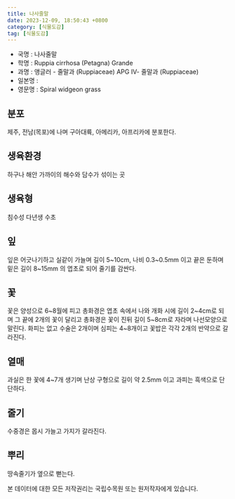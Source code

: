 ```yaml
---
title: 나사줄말
date: 2023-12-09, 18:50:43 +0800
category: [식물도감]
tag: [식물도감]
---
```




- 국명 : 나사줄말
- 학명 : Ruppia cirrhosa (Petagna) Grande
- 과명 : 앵글러 - 줄말과 (Ruppiaceae) APG Ⅳ- 줄말과 (Ruppiaceae)
- 일본명 : 
- 영문명 : Spiral widgeon grass


## 분포
제주, 전남(목포)에 나며 구아대륙, 아메리카, 아프리카에 분포한다.
## 생육환경
하구나 해안 가까이의 해수와 담수가 섞이는 곳
## 생육형
침수성 다년생 수초
## 잎
잎은 어긋나기하고 실같이 가늘며 길이 5~10cm, 나비 0.3~0.5mm 이고 끝은 둔하며 밑은 길이 8~15mm 의 엽초로 되어 줄기를 감싼다.
## 꽃
꽃은 양성으로 6~8월에 피고 총화경은 엽초 속에서 나와 개화 시에 길이 2~4cm로 되며 그 끝에 2개의 꽃이 달리고 총화경은 꽃이 진뒤 길이 5~8cm로 자라며 나선모양으로 말린다. 화피는 없고 수술은 2개이며 심피는 4~8개이고 꽃밥은 각각 2개의 반약으로 갈라진다.
## 열매
과실은 한 꽃에 4~7개 생기며 난상 구형으로 길이 약 2.5mm 이고 과피는 흑색으로 단단하다.
## 줄기
수중경은 몹시 가늘고 가지가 갈라진다.
## 뿌리
땅속줄기가 옆으로 뻗는다.






본 데이터에 대한 모든 저작권리는 국립수목원 또는 원저작자에게 있습니다.
